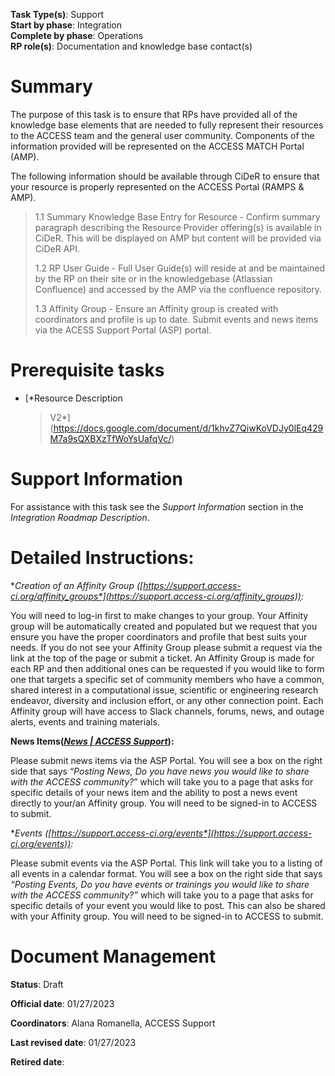 **Task Type(s)**: Support  
**Start by phase**: Integration  
**Complete by phase**: Operations  
**RP role(s)**: Documentation and knowledge base contact(s)

# Summary

The purpose of this task is to ensure that RPs have provided all of the
knowledge base elements that are needed to fully represent their
resources to the ACCESS team and the general user community. Components
of the information provided will be represented on the ACCESS MATCH
Portal (AMP).

The following information should be available through CiDeR to ensure
that your resource is properly represented on the ACCESS Portal (RAMPS &
AMP).

> 1.1 Summary Knowledge Base Entry for Resource - Confirm summary
> paragraph describing the Resource Provider offering(s) is available in
> CiDeR. This will be displayed on AMP but content will be provided via
> CiDeR API.
>
> 1.2 RP User Guide - Full User Guide(s) will reside at and be
> maintained by the RP on their site or in the knowledgebase (Atlassian
> Confluence) and accessed by the AMP via the confluence repository.
>
> 1.3 Affinity Group - Ensure an Affinity group is created with
> coordinators and profile is up to date. Submit events and news items
> via the ACESS Support Portal (ASP) portal.

# Prerequisite tasks

- [*Resource Description
  > V2*](https://docs.google.com/document/d/1khvZ7QiwKoVDJy0lEq429M7a9sQXBXzTfWoYsUafqVc/)

# Support Information

For assistance with this task see the *Support Information* section in
the *Integration Roadmap Description*.

# Detailed Instructions:

**Creation of an Affinity Group
([*https://support.access-ci.org/affinity_groups*](https://support.access-ci.org/affinity_groups)):**

You will need to log-in first to make changes to your group. Your
Affinity group will be automatically created and populated but we
request that you ensure you have the proper coordinators and profile
that best suits your needs. If you do not see your Affinity Group please
submit a request via the link at the top of the page or submit a ticket.
An Affinity Group is made for each RP and then additional ones can be
requested if you would like to form one that targets a specific set of
community members who have a common, shared interest in a computational
issue, scientific or engineering research endeavor, diversity and
inclusion effort, or any other connection point. Each Affinity group
will have access to Slack channels, forums, news, and outage alerts,
events and training materials.

**News Items([*News | ACCESS
Support*](https://support.access-ci.org/news)):**

Please submit news items via the ASP Portal. You will see a box on the
right side that says “*Posting News, Do you have news you would like to
share with the ACCESS community?*” which will take you to a page that
asks for specific details of your news item and the ability to post a
news event directly to your/an Affinity group. You will need to be
signed-in to ACCESS to submit.

**Events
([*https://support.access-ci.org/events*](https://support.access-ci.org/events)):**

Please submit events via the ASP Portal. This link will take you to a
listing of all events in a calendar format. You will see a box on the
right side that says *“Posting Events, Do you have events or trainings
you would like to share with the ACCESS community?”* which will take you
to a page that asks for specific details of your event you would like to
post. This can also be shared with your Affinity group. You will need to
be signed-in to ACCESS to submit.

# Document Management

**Status**: Draft

**Official date**: 01/27/2023

**Coordinators**: Alana Romanella, ACCESS Support

**Last revised date**: 01/27/2023

**Retired date**:
